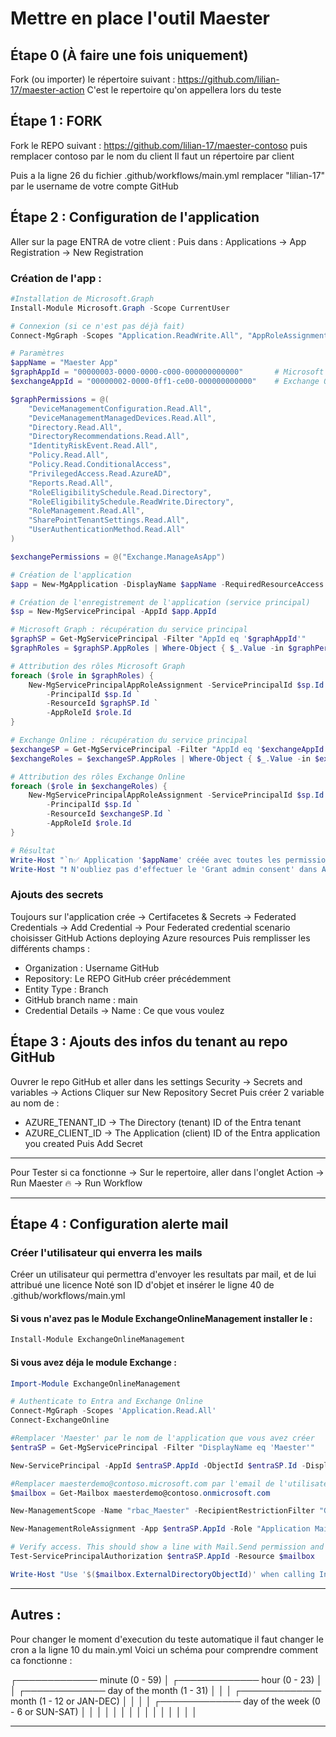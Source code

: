  # Mettre en place l'outil Maester

## Étape 0 (À faire une fois uniquement)

Fork (ou importer) le répertoire  suivant : https://github.com/lilian-17/maester-action
C'est le repertoire qu'on appellera lors du teste

## Étape 1 : FORK

Fork le REPO suivant : https://github.com/lilian-17/maester-contoso puis remplacer contoso par le nom du client
Il faut un répertoire par client

Puis a la ligne 26 du fichier .github/workflows/main.yml remplacer "lilian-17" par le username de votre compte GitHub

## Étape 2 : Configuration de l'application

Aller sur la page ENTRA de votre client : 
Puis dans : 
    Applications -> App Registration -> New Registration

### Création de l'app :


```powershell
#Installation de Microsoft.Graph
Install-Module Microsoft.Graph -Scope CurrentUser

# Connexion (si ce n'est pas déjà fait)
Connect-MgGraph -Scopes "Application.ReadWrite.All", "AppRoleAssignment.ReadWrite.All", "Directory.ReadWrite.All"

# Paramètres
$appName = "Maester App"
$graphAppId = "00000003-0000-0000-c000-000000000000"       # Microsoft Graph
$exchangeAppId = "00000002-0000-0ff1-ce00-000000000000"    # Exchange Online

$graphPermissions = @(
    "DeviceManagementConfiguration.Read.All",
    "DeviceManagementManagedDevices.Read.All",
    "Directory.Read.All",
    "DirectoryRecommendations.Read.All",
    "IdentityRiskEvent.Read.All",
    "Policy.Read.All",
    "Policy.Read.ConditionalAccess",
    "PrivilegedAccess.Read.AzureAD",
    "Reports.Read.All",
    "RoleEligibilitySchedule.Read.Directory",
    "RoleEligibilitySchedule.ReadWrite.Directory",
    "RoleManagement.Read.All",
    "SharePointTenantSettings.Read.All",
    "UserAuthenticationMethod.Read.All"
)

$exchangePermissions = @("Exchange.ManageAsApp")

# Création de l'application
$app = New-MgApplication -DisplayName $appName -RequiredResourceAccess @()

# Création de l'enregistrement de l'application (service principal)
$sp = New-MgServicePrincipal -AppId $app.AppId

# Microsoft Graph : récupération du service principal
$graphSP = Get-MgServicePrincipal -Filter "AppId eq '$graphAppId'"
$graphRoles = $graphSP.AppRoles | Where-Object { $_.Value -in $graphPermissions }

# Attribution des rôles Microsoft Graph
foreach ($role in $graphRoles) {
    New-MgServicePrincipalAppRoleAssignment -ServicePrincipalId $sp.Id `
        -PrincipalId $sp.Id `
        -ResourceId $graphSP.Id `
        -AppRoleId $role.Id
}

# Exchange Online : récupération du service principal
$exchangeSP = Get-MgServicePrincipal -Filter "AppId eq '$exchangeAppId'"
$exchangeRoles = $exchangeSP.AppRoles | Where-Object { $_.Value -in $exchangePermissions }

# Attribution des rôles Exchange Online
foreach ($role in $exchangeRoles) {
    New-MgServicePrincipalAppRoleAssignment -ServicePrincipalId $sp.Id `
        -PrincipalId $sp.Id `
        -ResourceId $exchangeSP.Id `
        -AppRoleId $role.Id
}

# Résultat
Write-Host "`n✅ Application '$appName' créée avec toutes les permissions requises (Graph + Exchange)." -ForegroundColor Green
Write-Host "❗ N'oubliez pas d'effectuer le 'Grant admin consent' dans Azure Portal." -ForegroundColor Yellow
```

### Ajouts des secrets 

Toujours sur l'application crée 
-> Certifacetes & Secrets
-> Federated Credentials -> Add Credential
-> Pour Federated credential scenario choisisser GitHub Actions deploying Azure resources
Puis remplisser les différents champs :
- Organization : Username GitHub
- Repository: Le REPO GitHub créer précédemment
- Entity Type : Branch
- GitHub branch name : main
- Credential Details -> Name : Ce que vous voulez

## Étape 3 : Ajouts des infos du tenant au repo GitHub


Ouvrer le repo GitHub et aller dans les settings
Security -> Secrets and variables -> Actions
Cliquer sur New Repository Secret
Puis créer 2 variable au nom de :
- AZURE_TENANT_ID -> The Directory (tenant) ID of the Entra tenant
- AZURE_CLIENT_ID -> The Application (client) ID of the Entra application you created
Puis Add Secret

---

Pour Tester si ca fonctionne ->
Sur le repertoire, aller dans l'onglet Action -> Run Maester 🔥 -> Run Workflow

---

## Étape 4 : Configuration alerte mail

### Créer l'utilisateur qui enverra les mails 

Créer un utilisateur qui permettra d'envoyer les resultats par mail, et de lui attribué une licence
Noté son ID d'objet et insérer le ligne 40 de .github/workflows/main.yml

#### Si vous n'avez pas le Module ExchangeOnlineManagement installer le :

```powershell
Install-Module ExchangeOnlineManagement
```

#### Si vous avez déja le module Exchange :

```powershell
Import-Module ExchangeOnlineManagement

# Authenticate to Entra and Exchange Online
Connect-MgGraph -Scopes 'Application.Read.All'
Connect-ExchangeOnline

#Remplacer 'Maester' par le nom de l'application que vous avez créer
$entraSP = Get-MgServicePrincipal -Filter "DisplayName eq 'Maester'"

New-ServicePrincipal -AppId $entraSP.AppId -ObjectId $entraSP.Id -DisplayName $entraSP.DisplayName

#Remplacer maesterdemo@contoso.microsoft.com par l'email de l'utilisateur que vous avez créer
$mailbox = Get-Mailbox maesterdemo@contoso.onmicrosoft.com

New-ManagementScope -Name "rbac_Maester" -RecipientRestrictionFilter "GUID -eq '$($mailbox.GUID)'"

New-ManagementRoleAssignment -App $entraSP.AppId -Role "Application Mail.Send" -CustomResourceScope "rbac_Maester" -Name "Maester Send Mail RBAC"

# Verify access. This should show a line with Mail.Send permission and InScope = True
Test-ServicePrincipalAuthorization $entraSP.AppId -Resource $mailbox

Write-Host "Use '$($mailbox.ExternalDirectoryObjectId)' when calling Invoke-Maester -MailUserId or Send-MtMail -UserId"
```

---

## Autres : 

Pour changer le moment d'execution du teste automatique il faut changer le cron a la ligne 10 du main.yml
Voici un schéma pour comprendre comment ca fonctionne :


┌───────────── minute (0 - 59)
│ ┌───────────── hour (0 - 23)
│ │ ┌───────────── day of the month (1 - 31)
│ │ │ ┌───────────── month (1 - 12 or JAN-DEC)
│ │ │ │ ┌───────────── day of the week (0 - 6 or SUN-SAT)
│ │ │ │ │
│ │ │ │ │
│ │ │ │ │
* * * * *

